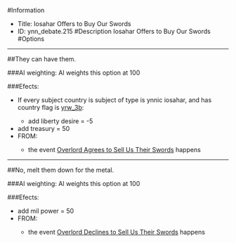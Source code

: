 #Information
 - Title: Iosahar Offers to Buy Our Swords
 - ID: ynn_debate.215
#Description
Iosahar Offers to Buy Our Swords
#Options

___
##They can have them.

###AI weighting:
AI weights this option at 100


###Efects:<ul><li>If every subject country is subject of type is ynnic iosahar, and  has country flag is [yrw_3b](../flags/yrw_3b.md):</li><ul><li>add liberty desire = -5</li></ul><li>add treasury = 50</li><li>FROM:</li><ul><li>the event [Overlord Agrees to Sell Us Their Swords](../events/overlord_agrees_to_sell_us_their_swords.md) happens</li></ul></ul>

___
##No, melt them down for the metal.

###AI weighting:
AI weights this option at 100


###Efects:<ul><li>add mil power = 50</li><li>FROM:</li><ul><li>the event [Overlord Declines to Sell Us Their Swords](../events/overlord_declines_to_sell_us_their_swords.md) happens</li></ul></ul>
